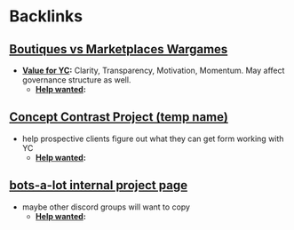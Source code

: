 
# Backlinks
## [Boutiques vs Marketplaces Wargames](<Boutiques vs Marketplaces Wargames.md>)
- **[Value for YC](<Value for YC.md>):** Clarity, Transparency, Motivation, Momentum. May affect governance structure as well. 
    - **[Help wanted](<Help wanted.md>):**

## [Concept Contrast Project (temp name)](<Concept Contrast Project (temp name).md>)
- help prospective clients figure out what they can get form working with YC
    - **[Help wanted](<Help wanted.md>):**

## [bots-a-lot internal project page](<bots-a-lot internal project page.md>)
- maybe other discord groups will want to copy
    - **[Help wanted](<Help wanted.md>):**

